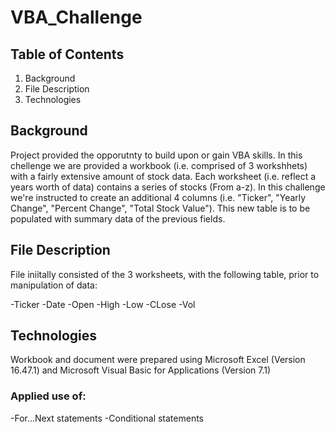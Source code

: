 # VBA_Challenge

## Table of Contents
1. Background
2. File Description
3. Technologies

## Background

  Project provided the opporutnty to build upon or gain VBA skills. In this chellenge we are provided a workbook (i.e. comprised of 3 workshhets) with a fairly extensive amount of stock data. Each worksheet (i.e. reflect a years worth of data) contains a series of stocks (From a-z). In this challenge we're instructed to create an additional 4 columns (i.e. "Ticker", "Yearly Change", "Percent Change", "Total Stock Value"). This new table is to be populated with summary data of the previous fields. 

## File Description

File iniitally consisted of the 3 worksheets, with the following table, prior to manipulation of data:

-Ticker
-Date
-Open
-High
-Low
-CLose
-Vol

## Technologies

Workbook and document were prepared using Microsoft Excel (Version 16.47.1) and Microsoft Visual Basic for Applications (Version 7.1)

### Applied use of:

-For...Next statements
-Conditional statements



